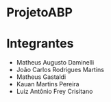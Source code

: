 # ProjetoABP

# Integrantes
  - Matheus Augusto Daminelli
  - João Carlos Rodrigues Martins
  - Matheus Gastaldi
  - Kauan Martins Pereira
  - Luiz Antônio Frey Crisitano
